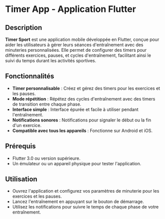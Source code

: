# Timer App - Application Flutter

## Description

**Timer Sport** est une application mobile développée en Flutter, conçue pour aider les utilisateurs à gérer leurs séances d'entraînement avec des minuteries personnalisées. Elle permet de configurer des timers pour différents exercices, pauses, et cycles d'entraînement, facilitant ainsi le suivi du temps durant les activités sportives.

## Fonctionnalités

- **Timer personnalisable** : Créez et gérez des timers pour les exercices et les pauses.
- **Mode répétition** : Répétez des cycles d'entraînement avec des timers de transition entre chaque phase.
- **Interface simple** : Interface épurée et facile à utiliser pendant l'entraînement.
- **Notifications sonores** : Notifications pour signaler le début ou la fin d'un exercice.
- **Compatible avec tous les appareils** : Fonctionne sur Android et iOS.

## Prérequis

- Flutter 3.0 ou version supérieure.
- Un émulateur ou un appareil physique pour tester l'application.

## Utilisation

- Ouvrez l'application et configurez vos paramètres de minuterie pour les exercices et les pauses.
- Lancez l'entraînement en appuyant sur le bouton de démarrage.
- Utilisez les notifications pour suivre le temps de chaque phase de votre entraînement.
